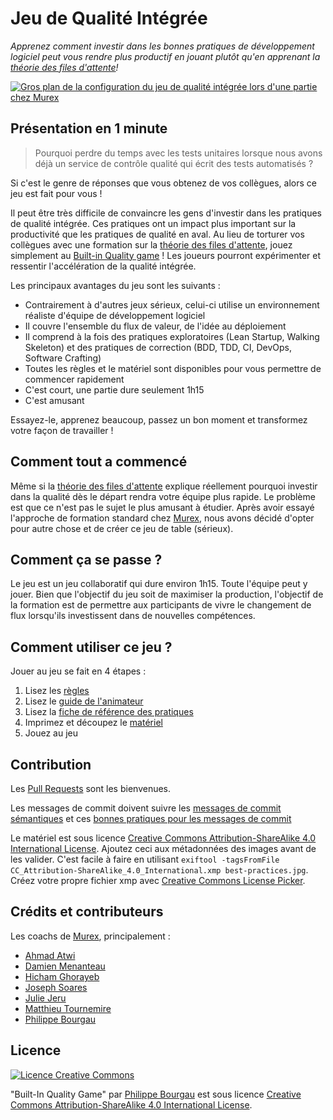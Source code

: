# Jeu de Qualité Intégrée

_Apprenez comment investir dans les bonnes pratiques de développement logiciel peut vous rendre plus productif en jouant plutôt qu'en apprenant la [théorie des files d'attente](https://en.wikipedia.org/wiki/Queueing_theory)!_

[![Gros plan de la configuration du jeu de qualité intégrée lors d'une partie chez Murex](photos/close-up-small.jpg)](photos/close-up.jpg)

## Présentation en 1 minute

> Pourquoi perdre du temps avec les tests unitaires lorsque nous avons déjà un service de contrôle qualité qui écrit des tests automatisés ?

Si c'est le genre de réponses que vous obtenez de vos collègues, alors ce jeu est fait pour vous !

Il peut être très difficile de convaincre les gens d'investir dans les pratiques de qualité intégrée. Ces pratiques ont un impact plus important sur la productivité que les pratiques de qualité en aval. Au lieu de torturer vos collègues avec une formation sur la [théorie des files d'attente](https://en.wikipedia.org/wiki/Queueing_theory), jouez simplement au [Built-in Quality game](https://philou.github.io/built-in-quality-game/) ! Les joueurs pourront expérimenter et ressentir l'accélération de la qualité intégrée.

Les principaux avantages du jeu sont les suivants :

- Contrairement à d'autres jeux sérieux, celui-ci utilise un environnement réaliste d'équipe de développement logiciel
- Il couvre l'ensemble du flux de valeur, de l'idée au déploiement
- Il comprend à la fois des pratiques exploratoires (Lean Startup, Walking Skeleton) et des pratiques de correction (BDD, TDD, CI, DevOps, Software Crafting)
- Toutes les règles et le matériel sont disponibles pour vous permettre de commencer rapidement
- C'est court, une partie dure seulement 1h15
- C'est amusant

Essayez-le, apprenez beaucoup, passez un bon moment et transformez votre façon de travailler !

## Comment tout a commencé

Même si la [théorie des files d'attente](https://en.wikipedia.org/wiki/Queueing_theory) explique réellement pourquoi investir dans la qualité dès le départ rendra votre équipe plus rapide. Le problème est que ce n'est pas le sujet le plus amusant à étudier. Après avoir essayé l'approche de formation standard chez [Murex](www.murex.com), nous avons décidé d'opter pour autre chose et de créer ce jeu de table (sérieux).

## Comment ça se passe ?

Le jeu est un jeu collaboratif qui dure environ 1h15. Toute l'équipe peut y jouer. Bien que l'objectif du jeu soit de maximiser la production, l'objectif de la formation est de permettre aux participants de vivre le changement de flux lorsqu'ils investissent dans de nouvelles compétences.

## Comment utiliser ce jeu ?

Jouer au jeu se fait en 4 étapes :

1. Lisez les [règles](Rules_FR.md)
2. Lisez le [guide de l'animateur](AnimationGuide_FR.md)
3. Lisez la [fiche de référence des pratiques](Practices_FR.md)
4. Imprimez et découpez le [matériel](https://github.com/philou/built-in-quality-game/tree/master/material)
5. Jouez au jeu

## Contribution

Les [Pull Requests](https://github.com/philou/built-in-quality-game/pulls) sont les bienvenues.

Les messages de commit doivent suivre les [messages de commit sémantiques](https://seesparkbox.com/foundry/semantic_commit_messages) et ces [bonnes pratiques pour les messages de commit](https://chris.beams.io/posts/git-commit/)

Le matériel est sous licence [Creative Commons Attribution-ShareAlike 4.0 International License](http://creativecommons.org/licenses/by-sa/4.0/). Ajoutez ceci aux métadonnées des images avant de les valider. C'est facile à faire en utilisant `exiftool -tagsFromFile CC_Attribution-ShareAlike_4.0_International.xmp best-practices.jpg`. Créez votre propre fichier xmp avec [Creative Commons License Picker](https://creativecommons.org/choose).

## Crédits et contributeurs

Les coachs de [Murex](https://github.com/murex), principalement :

- [Ahmad Atwi](https://ahmadatwi.me/)
- [Damien Menanteau](https://about.me/damienmenanteau)
- [Hicham Ghorayeb](https://twitter.com/hghorayeb)
- [Joseph Soares](https://www.linkedin.com/in/joseph-soares-19812b13/?originalSubdomain=fr)
- [Julie Jeru](https://fr.linkedin.com/in/juliejeru)
- [Matthieu Tournemire](https://twitter.com/mattrussa)
- [Philippe Bourgau](http://philippe.bourgau.net)

## Licence

[![Licence Creative Commons](https://i.creativecommons.org/l/by-sa/4.0/88x31.png)](http://creativecommons.org/licenses/by-sa/4.0/)

"Built-In Quality Game" par <a xmlns:cc="http://creativecommons.org/ns#" href="http://philou.github.io/built-in-quality-game/" property="cc:attributionName" rel="cc:attributionURL">Philippe Bourgau</a> est sous licence [Creative Commons Attribution-ShareAlike 4.0 International License](http://creativecommons.org/licenses/by-sa/4.0/).
